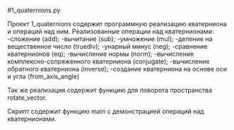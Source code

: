 #1_quaternions.py

Проект 1_quaternions содержит программную реализацию кватерниона и операций над ним.
Реализованные операции над кватернионами:
-сложение (add);
-вычитание (sub);
-умножение (mul);
-деление на вещественное число (truediv);
-унарный минус (neg);
-сравнение кватернионов (eq);
-вычисление нормы (norm);
-вычисление комплексно-сопряженного кватерниона (conjugate);
-вычисление обратного кватерниона (inverse);
-создание кватерниона на основе оси и угла (from_axis_angle)

Так же реализация содержит функцию для поворота пространства rotate_vector.

Скрипт содержит функцию main с демонстрацией операций над кватернионами.

